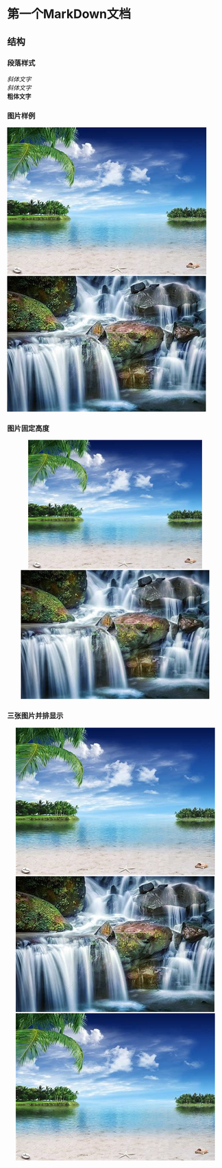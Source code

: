 
# 第一个MarkDown文档
## 结构
### 段落样式
*斜体文字*  
_斜体文字_  
__粗体文字__

### 图片样例
![alt tidaiwenzi](../res/pic/pic1.jpeg "样例图片")![alt pic2](../res/pic/pic2.jpeg "样例图片2")

### 图片固定高度
<center class="half">
    <img src="../res/pic/pic1.jpeg" height="300">
    <img src="../res/pic/pic2.jpeg" height="300">
</center>

### 三张图片并排显示
<center class="third">
    <img src="../res/pic/pic1.jpeg">
    <img src="../res/pic/pic2.jpeg">
    <img src="../res/pic/pic1.jpeg">
</center>